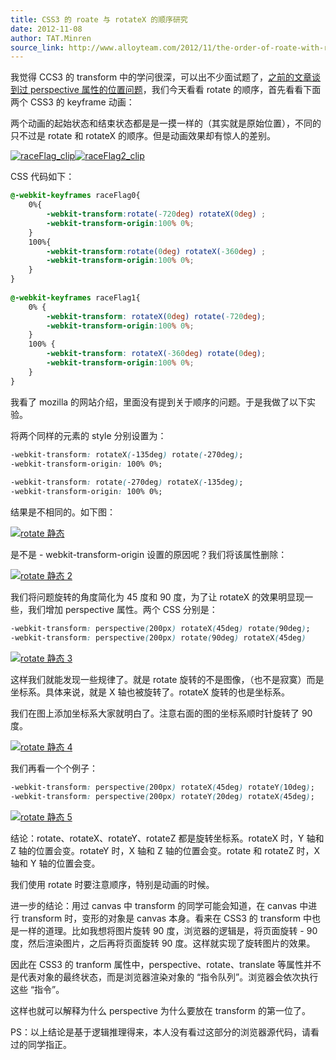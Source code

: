 ```yaml
---
title: CSS3 的 roate 与 rotateX 的顺序研究
date: 2012-11-08
author: TAT.Minren
source_link: http://www.alloyteam.com/2012/11/the-order-of-roate-with-rotatex-problem/
---
```


我觉得 CCS3 的 transform 中的学问很深，可以出不少面试题了，[之前的文章谈到过 perspective 属性的位置问题](http://www.alloyteam.com/2012/10/the-css3-transform-perspective-property/)，我们今天看看 rotate 的顺序，首先看看下面两个 CSS3 的 keyframe 动画：

两个动画的起始状态和结束状态都是是一摸一样的（其实就是原始位置），不同的只不过是 rotate 和 rotateX 的顺序。但是动画效果却有惊人的差别。

[![](http://www.alloyteam.com/wp-content/uploads/2012/11/raceFlag_clip.gif "raceFlag_clip")](http://www.alloyteam.com/wp-content/uploads/2012/11/raceFlag_clip.gif)[![](http://www.alloyteam.com/wp-content/uploads/2012/11/raceFlag2_clip.gif "raceFlag2_clip")](http://www.alloyteam.com/wp-content/uploads/2012/11/raceFlag2_clip.gif)

CSS 代码如下：

```css
@-webkit-keyframes raceFlag0{
	0%{
		-webkit-transform:rotate(-720deg) rotateX(0deg) ;
		-webkit-transform-origin:100% 0%;
	}
	100%{
		-webkit-transform:rotate(0deg) rotateX(-360deg) ;
		-webkit-transform-origin:100% 0%;
	}
}
 
@-webkit-keyframes raceFlag1{
	0% {
		-webkit-transform: rotateX(0deg) rotate(-720deg);
		-webkit-transform-origin:100% 0%;
	}
	100% {
		-webkit-transform: rotateX(-360deg) rotate(0deg);
		-webkit-transform-origin:100% 0%;
	}
}
```

我看了 mozilla 的网站介绍，里面没有提到关于顺序的问题。于是我做了以下实验。

将两个同样的元素的 style 分别设置为：

```css
-webkit-transform: rotateX(-135deg) rotate(-270deg);
-webkit-transform-origin: 100% 0%;
 
-webkit-transform: rotate(-270deg) rotateX(-135deg);
-webkit-transform-origin: 100% 0%;
```

结果是不相同的。如下图：

[![](http://www.alloyteam.com/wp-content/uploads/2012/11/rotate静态.png "rotate 静态")](http://www.alloyteam.com/wp-content/uploads/2012/11/rotate静态.png)

是不是 - webkit-transform-origin 设置的原因呢？我们将该属性删除：

[![](http://www.alloyteam.com/wp-content/uploads/2012/11/rotate静态2.png "rotate 静态 2")](http://www.alloyteam.com/wp-content/uploads/2012/11/rotate静态2.png)

我们将问题旋转的角度简化为 45 度和 90 度，为了让 rotateX 的效果明显现一些，我们增加 perspective 属性。两个 CSS 分别是：

```css
-webkit-transform: perspective(200px) rotateX(45deg) rotate(90deg);
-webkit-transform: perspective(200px) rotate(90deg) rotateX(45deg)
```

[![](http://www.alloyteam.com/wp-content/uploads/2012/11/rotate静态3.png "rotate 静态 3")](http://www.alloyteam.com/wp-content/uploads/2012/11/rotate静态3.png)

这样我们就能发现一些规律了。就是 rotate 旋转的不是图像，（也不是寂寞）而是坐标系。具体来说，就是 X 轴也被旋转了。rotateX 旋转的也是坐标系。

我们在图上添加坐标系大家就明白了。注意右面的图的坐标系顺时针旋转了 90 度。

[![](http://www.alloyteam.com/wp-content/uploads/2012/11/rotate静态4.png "rotate 静态 4")](http://www.alloyteam.com/wp-content/uploads/2012/11/rotate静态4.png)

我们再看一个个例子：

```css
-webkit-transform: perspective(200px) rotateX(45deg) rotateY(10deg);
-webkit-transform: perspective(200px) rotateY(20deg) rotateX(45deg);
```

[![](http://www.alloyteam.com/wp-content/uploads/2012/11/rotate静态5.png "rotate 静态 5")](http://www.alloyteam.com/wp-content/uploads/2012/11/rotate静态5.png)

结论：rotate、rotateX、rotateY、rotateZ 都是旋转坐标系。rotateX 时，Y 轴和 Z 轴的位置会变。rotateY 时，X 轴和 Z 轴的位置会变。rotate 和 rotateZ 时，X 轴和 Y 轴的位置会变。

我们使用 rotate 时要注意顺序，特别是动画的时候。

进一步的结论：用过 canvas 中 transform 的同学可能会知道，在 canvas 中进行 transform 时，变形的对象是 canvas 本身。看来在 CSS3 的 transform 中也是一样的道理。比如我想将图片旋转 90 度，浏览器的逻辑是，将页面旋转 - 90 度，然后渲染图片，之后再将页面旋转 90 度。这样就实现了旋转图片的效果。

因此在 CSS3 的 tranform 属性中，perspective、rotate、translate 等属性并不是代表对象的最终状态，而是浏览器渲染对象的 “指令队列”。浏览器会依次执行这些 “指令”。

这样也就可以解释为什么 perspective 为什么要放在 transform 的第一位了。

PS：以上结论是基于逻辑推理得来，本人没有看过这部分的浏览器源代码，请看过的同学指正。